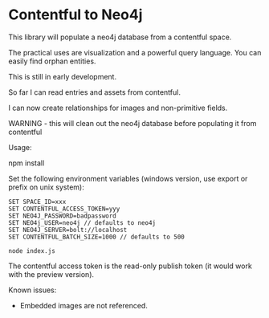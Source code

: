 Contentful to Neo4j
===================

This library will populate a neo4j database from a contentful space.

The practical uses are visualization and a powerful query language.
You can easily find orphan entities.

This is still in early development.

So far I can read entries and assets from contentful.

I can now create relationships for images and non-primitive fields.

WARNING - this will clean out the neo4j database before populating it from contentful

Usage:

npm install

Set the following environment variables (windows version, use export or prefix on unix system):

```
SET SPACE_ID=xxx
SET CONTENTFUL_ACCESS_TOKEN=yyy
SET NEO4J_PASSWORD=badpassword
SET NEO4j_USER=neo4j // defaults to neo4j
SET NEO4J_SERVER=bolt://localhost
SET CONTENTFUL_BATCH_SIZE=1000 // defaults to 500

node index.js
```

The contentful access token is the read-only publish token (it would work with the preview version).

Known issues:

- Embedded images are not referenced.
